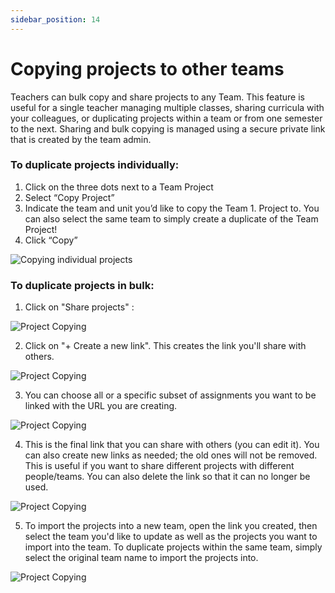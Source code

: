 ```yaml
---
sidebar_position: 14
---
```


# Copying projects to other teams

Teachers can bulk copy and share projects to any Team. This feature is useful for a single teacher managing multiple classes, sharing curricula with your colleagues, or duplicating projects within a team or from one semester to the next. Sharing and bulk copying is managed using a secure private link that is created by the team admin. 

### To duplicate projects individually:
1. Click on the three dots next to a Team Project
1. Select “Copy Project”
1. Indicate the team and unit you’d like to copy the Team 1. Project to. You can also select the same team to simply create a duplicate of the Team Project!
1. Click “Copy”

![Copying individual projects](https://replit-docs-images.util.repl.co/images/teamsForEducation/copy_individual_project.gif)

### To duplicate projects in bulk:

1. Click on "Share projects" :

![Project Copying](https://replit-docs-images.util.repl.co/images/teamsForEducation/copyProjectOne.png)

2. Click on "+ Create a new link". This creates the link you'll share with others.

![Project Copying](https://replit-docs-images.util.repl.co/images/teamsForEducation/copyProjectTwo.png)

3. You can choose all or a specific subset of assignments you want to be linked with the URL you are creating.

![Project Copying](https://replit-docs-images.util.repl.co/images/teamsForEducation/copyProjectThree.png)

4. This is the final link that you can share with others (you can edit it). You can also create new links as needed; the old ones will not be removed. This is useful if you want to share different projects with different people/teams. You can also delete the link so that it can no longer be used.

![Project Copying](https://replit-docs-images.util.repl.co/images/teamsForEducation/copyProjectFour.png)

5. To import the projects into a new team, open the link you created, then select the team you'd like to update as well as the projects you want to import into the team. To duplicate projects within the same team, simply select the original team name to import the projects into. 

![Project Copying](https://replit-docs-images.util.repl.co/images/teamsForEducation/copyProjectFive.png)

